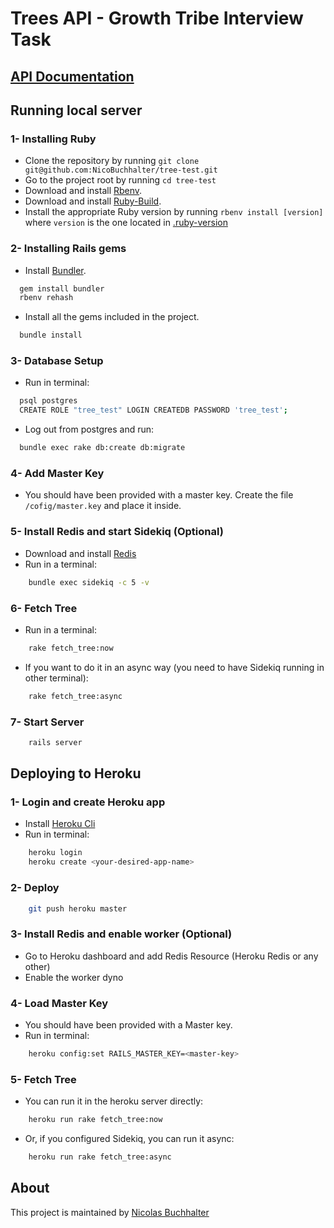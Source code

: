 Trees API - Growth Tribe Interview Task
===============

[API Documentation](/docs/api.md)
---------------


## Running local server

### 1- Installing Ruby

- Clone the repository by running `git clone git@github.com:NicoBuchhalter/tree-test.git`
- Go to the project root by running `cd tree-test`
- Download and install [Rbenv](https://github.com/rbenv/rbenv#basic-github-checkout).
- Download and install [Ruby-Build](https://github.com/rbenv/ruby-build#installing-as-an-rbenv-plugin-recommended).
- Install the appropriate Ruby version by running `rbenv install [version]` where `version` is the one located in [.ruby-version](.ruby-version)

### 2- Installing Rails gems

- Install [Bundler](http://bundler.io/).

```bash
  gem install bundler
  rbenv rehash
```

- Install all the gems included in the project.

```bash
  bundle install
```

### 3- Database Setup

- Run in terminal:

```bash
  psql postgres
  CREATE ROLE "tree_test" LOGIN CREATEDB PASSWORD 'tree_test';
```

- Log out from postgres and run:

```bash
  bundle exec rake db:create db:migrate
```

### 4- Add Master Key
	
- You should have been provided with a master key. Create the file `/cofig/master.key` and place it inside.

### 5- Install Redis and start Sidekiq (Optional)

- Download and install [Redis](https://redis.io/topics/quickstart)
- Run in a terminal: 

```bash
	bundle exec sidekiq -c 5 -v
```

### 6- Fetch Tree
	
- Run in a terminal:

```bash
	rake fetch_tree:now
```

- If you want to do it in an async way (you need to have Sidekiq running in other terminal):

```bash
	rake fetch_tree:async
```

### 7- Start Server

```bash
	rails server
```

## Deploying to Heroku

### 1- Login and create Heroku app

- Install [Heroku Cli](https://devcenter.heroku.com/articles/heroku-cli#download-and-install)
- Run in terminal:

```bash
	heroku login
	heroku create <your-desired-app-name>
```

### 2- Deploy 

```bash
	git push heroku master
```

### 3- Install Redis and enable worker (Optional)

- Go to Heroku dashboard and add Redis Resource (Heroku Redis or any other)
- Enable the worker dyno

### 4- Load Master Key

- You should have been provided with a Master key.
- Run in terminal:

```bash
	heroku config:set RAILS_MASTER_KEY=<master-key>
```

### 5- Fetch Tree

- You can run it in the heroku server directly:

```bash
	heroku run rake fetch_tree:now
```

- Or, if you configured Sidekiq, you can run it async:

```bash
	heroku run rake fetch_tree:async
```

## About

This project is maintained by [Nicolas Buchhalter](https://github.com/NicoBuchhalter)